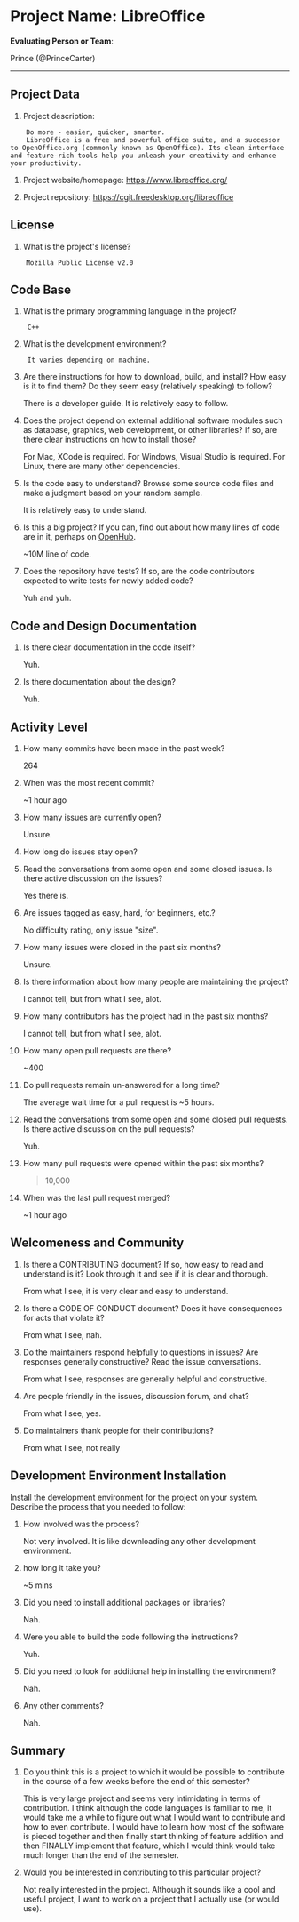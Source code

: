 # Project Name: LibreOffice



**Evaluating Person or Team**:
<!-- list your first name and github user-name-->
Prince (@PrinceCarter)

---

## Project Data

1. Project description: <br>
<!--
What is the purpose of this project? What does the code do? What type of users
does it have?
-->
        Do more - easier, quicker, smarter.
        LibreOffice is a free and powerful office suite, and a successor to OpenOffice.org (commonly known as OpenOffice). Its clean interface and feature-rich tools help you unleash your creativity and enhance your productivity.

1. Project website/homepage: https://www.libreoffice.org/

1. Project repository: https://cgit.freedesktop.org/libreoffice



## License

1. What is the project's license? <br>
<!--
In most repositories there will be a file named LICENSE or something similar in
the root level of the repository. This is the one to examine. There may be
different licenses on specific files, but the project will have a main license.
-->

        Mozilla Public License v2.0

## Code Base


1. What is the primary programming language in the project?

        C++

1. What is the development environment? <br>
	<!--
	For example, is it Gnu C++ on Linux?
	Is it a Windows 10 application? Does one need to develop in a virtual machine?
	-->
        It varies depending on machine.

1. Are there instructions for how to download, build, and install? How easy is it
to find them? Do they seem easy (relatively speaking) to follow? <br>

	There is a developer guide. It is relatively easy to follow.

1. Does the project depend on external additional software modules such as
database,  graphics, web development, or other libraries? If so, are there clear instructions on how to install those? <br>

	For Mac, XCode is required.
	For Windows, Visual Studio is required.
	For Linux, there are many other dependencies.

1. Is the code easy to understand? Browse some source code files and make
a judgment based on your random sample. <br>

	It is relatively easy to understand.

1. Is this a big project? If you can, find out about how many lines of code
are in it, perhaps on [OpenHub](https://www.openhub.net/). <br>

	~10M line of code.

1. Does the repository have tests? If so, are the code contributors expected to write tests for newly added code? <br>

	Yuh and yuh.



## Code and Design Documentation
1. Is there clear documentation in the code itself? <br>
	
	Yuh.

1. Is there documentation about the design?  <br>
	
	Yuh.


## Activity Level
1. How many commits have been made in the past week? <br>

	264

1. When was the most recent commit? <br>
	
	~1 hour ago

1. How many issues are currently open? <br>

	Unsure.

1. How long do issues stay open? <br>
	<!--
	Take the five closed issues (they can be most recently closed or a sample distributed over time) and look at when each was first reported.
	Compute the number of days that each was open and take the average.
	-->

1. Read the conversations from some open and some closed issues. Is there active discussion on the issues? <br>
	
	Yes there is.

1. Are issues tagged as easy, hard, for beginners, etc.? <br>
	
	No difficulty rating, only issue "size".

1. How many issues were closed in the past six months? <br>
	
	Unsure.

1. Is there information about how many people are maintaining the project? <br>
	
	I cannot tell, but from what I see, alot.

1. How many contributors has the project had in the past six months? <br>
	
	I cannot tell, but from what I see, alot.

1. How many open pull requests are there? <br>

	~400

1. Do pull requests remain un-answered for a long time? <br>
	<!--
	Look at the closed pull requests to see how long they stayed open.
	Take the five closed pull requests  (they can be most recently closed or a sample distributed over time) and look at when each was first created.
	Compute the number of days that each was open and take the average.
	-->
	The average wait time for a pull request is ~5 hours.

1. Read the conversations from some open and some closed pull requests.  Is there active discussion on the pull requests? <br>

	Yuh.

1. How many pull requests were opened within the past six months? <br>
	
	>10,000

1. When was the last pull request merged? <br>
	
	~1 hour ago

## Welcomeness and Community

1. Is there a CONTRIBUTING document? If so, how easy to read and understand is it?
Look through it and see if it is clear and thorough. <br>
	
	From what I see, it is very clear and easy to understand.

1. Is there a CODE OF CONDUCT document? Does it have consequences for acts that
violate it? <br>
	
	From what I see, nah.

1. Do the maintainers respond helpfully to questions in issues? Are responses generally constructive? Read the issue conversations. <br>
	
	From what I see, responses are generally helpful and constructive.

1. Are people friendly in the issues, discussion forum, and chat? <br>
	
	From what I see, yes.

1. Do maintainers thank people for their contributions? <br>
	
	From what I see, not really


## Development Environment Installation

Install the development environment for the project on your system.
Describe the process that you needed to follow:

1. How involved was the process? <br>

	Not very involved. It is like downloading any other development environment.

1. how long it take you? <br>

	~5 mins

1. Did you need to install additional packages or libraries? <br>

	Nah.

1. Were you able to build the code following the instructions? <br>

	Yuh.

1. Did you need to look for additional help in installing the environment? <br>

	Nah.

1. Any other comments? <br>

	Nah.


## Summary
1. Do you think  this is a project to which it would be possible to contribute
in the course of a few weeks before the end of this semester? <br>
	<!--
	Explain your position. Do NOT simply say 'yes or 'no'.
	-->
	This is very large project and seems very intimidating in terms of contribution. I think although the code languages is familiar to me, it would take me a while to figure out what I would want to contribute and how to even contribute. I would have to learn how most of the software is pieced together and then finally start thinking of feature addition and then FINALLY implement that feature, which I would think would take much longer than the end of the semester.

1. Would you be interested in contributing to this particular project? <br>
	<!--
	Explain why you would or would not be interested in contributing to this project. Do NOT simply say 'yes or 'no'.
	-->
	Not really interested in the project. Although it sounds like a cool and useful project, I want to work on a project that I actually use (or would use).
